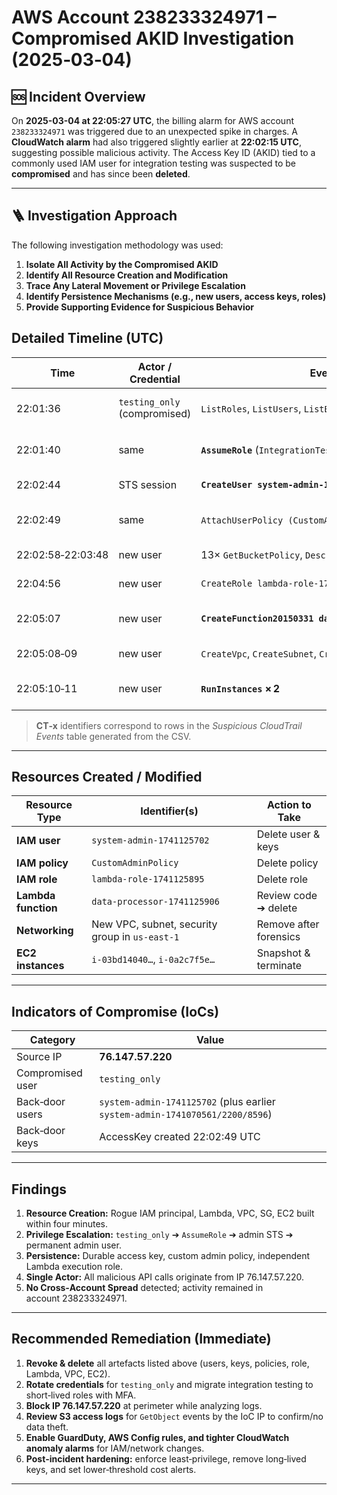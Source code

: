 # AWS Account 238233324971 – Compromised AKID Investigation (2025‑03‑04)

## 🆘 Incident Overview

On **2025-03-04 at 22:05:27 UTC**, the billing alarm for AWS account `238233324971` was triggered due to an unexpected spike in charges. A **CloudWatch alarm** had also triggered slightly earlier at **22:02:15 UTC**, suggesting possible malicious activity. The Access Key ID (AKID) tied to a commonly used IAM user for integration testing was suspected to be **compromised** and has since been **deleted**.

---
## 🪜 Investigation Approach

The following investigation methodology was used:

1. **Isolate All Activity by the Compromised AKID**
2. **Identify All Resource Creation and Modification**
3. **Trace Any Lateral Movement or Privilege Escalation**
4. **Identify Persistence Mechanisms (e.g., new users, access keys, roles)**
5. **Provide Supporting Evidence for Suspicious Behavior**


## Detailed Timeline (UTC)

| Time | Actor / Credential | Event | Evidence ID | Notes |
|------|--------------------|-------|-------------|-------|
| 22:01:36 | `testing_only` (compromised) | `ListRoles`, `ListUsers`, `ListBuckets` | CT‑1 | Reconnaissance – IAM & S3 enumeration |
| 22:01:40 | same | **`AssumeRole`** (`IntegrationTestingAdminRole`) | CT‑2 | Gains admin‑level STS session |
| 22:02:44 | STS session | **`CreateUser system‑admin‑1741125702`** | CT‑3 | Persistence user created |
| 22:02:49 | same | `AttachUserPolicy (CustomAdmin)` & **`CreateAccessKey`** | CT‑4 | Permanent admin key issued |
| 22:02:58‑22:03:48 | new user | 13× `GetBucketPolicy`, `Describe*` | CT‑5 | Resource mapping |
| 22:04:56 | new user | `CreateRole lambda‑role‑1741125895` | CT‑6 | Lambda execution role |
| 22:05:07 | new user | **`CreateFunction20150331 data‑processor‑1741125906`** | CT‑7 | Back‑door Lambda function |
| 22:05:08‑09 | new user | `CreateVpc`, `CreateSubnet`, `CreateSecurityGroup` | CT‑8 | New network enclave |
| 22:05:10‑11 | new user | **`RunInstances` × 2** | CT‑9 | EC2 instances launched (billing spike) |

> **CT‑x** identifiers correspond to rows in the *Suspicious CloudTrail Events* table generated from the CSV.

---

## Resources Created / Modified

| Resource Type | Identifier(s) | Action to Take |
|---------------|---------------|----------------|
| **IAM user** | `system‑admin‑1741125702` | Delete user & keys |
| **IAM policy** | `CustomAdminPolicy` | Delete policy |
| **IAM role** | `lambda‑role‑1741125895` | Delete role |
| **Lambda function** | `data‑processor‑1741125906` | Review code ➔ delete |
| **Networking** | New VPC, subnet, security group in `us‑east‑1` | Remove after forensics |
| **EC2 instances** | `i‑03bd14040…`, `i‑0a2c7f5e…` | Snapshot & terminate |

---

## Indicators of Compromise (IoCs)

| Category | Value |
|----------|-------|
| Source IP | **76.147.57.220** |
| Compromised user | `testing_only` |
| Back‑door users | `system‑admin‑1741125702` (plus earlier `system‑admin‑1741070561/2200/8596`) |
| Back‑door keys | AccessKey created 22:02:49 UTC |


---

## Findings
1. **Resource Creation:** Rogue IAM principal, Lambda, VPC, SG, EC2 built within four minutes.
2. **Privilege Escalation:** `testing_only` ➔ `AssumeRole` ➔ admin STS ➔ permanent admin user.
3. **Persistence:** Durable access key, custom admin policy, independent Lambda execution role.
4. **Single Actor:** All malicious API calls originate from IP 76.147.57.220.
5. **No Cross‑Account Spread** detected; activity remained in account 238233324971.

---

## Recommended Remediation (Immediate)
1. **Revoke & delete** all artefacts listed above (users, keys, policies, role, Lambda, VPC, EC2).
2. **Rotate credentials** for `testing_only` and migrate integration testing to short‑lived roles with MFA.
3. **Block IP 76.147.57.220** at perimeter while analyzing logs.
4. **Review S3 access logs** for `GetObject` events by the IoC IP to confirm/no data theft.
5. **Enable GuardDuty, AWS Config rules, and tighter CloudWatch anomaly alarms** for IAM/network changes.
6. **Post‑incident hardening:** enforce least‑privilege, remove long‑lived keys, and set lower‑threshold cost alerts.

---


